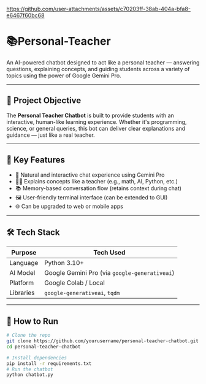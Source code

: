 

https://github.com/user-attachments/assets/c70203ff-38ab-404a-bfa8-e6467f60bc68

# 📚Personal-Teacher
An AI-powered chatbot designed to act like a personal teacher — answering questions, explaining concepts, and guiding students across a variety of topics using the power of Google Gemini Pro.

---
## 🎯 Project Objective

The **Personal Teacher Chatbot** is built to provide students with an interactive, human-like learning experience. Whether it's programming, science, or general queries, this bot can deliver clear explanations and guidance — just like a real teacher.

---
## 🧠 Key Features

- 💬 Natural and interactive chat experience using Gemini Pro
- 🧑‍🏫 Explains concepts like a teacher (e.g., math, AI, Python, etc.)
- 📚 Memory-based conversation flow (retains context during chat)
- 🖼️ User-friendly terminal interface (can be extended to GUI)
- 🌐 Can be upgraded to web or mobile apps

---
## 🛠️ Tech Stack

| Purpose     | Tech Used              |
|-------------|------------------------|
| Language    | Python 3.10+           |
| AI Model    | Google Gemini Pro (via `google-generativeai`) |
| Platform    | Google Colab / Local   |
| Libraries   | `google-generativeai`, `tqdm` |

---

## 🚀 How to Run

```bash
# Clone the repo
git clone https://github.com/yourusername/personal-teacher-chatbot.git
cd personal-teacher-chatbot

# Install dependencies
pip install -r requirements.txt
# Run the chatbot
python chatbot.py
